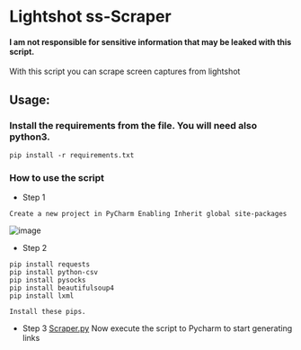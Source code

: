 # Lightshot ss-Scraper
#### I am not responsible for sensitive information that may be leaked with this script.
With this script you can scrape screen captures from lightshot


## Usage:

### Install the requirements from the file. You will need also python3.
```
pip install -r requirements.txt
```


### How to use the script
- Step 1
```
Create a new project in PyCharm Enabling Inherit global site-packages
```
![image](https://github.com/Edinbo/LightshotScraper/assets/121829291/37148912-4e27-477d-b5b5-44491ca2a9d3)
- Step 2
```
pip install requests
pip install python-csv
pip install pysocks
pip install beautifulsoup4
pip install lxml

Install these pips.
```
- Step 3
[Scraper.py](https://github.com/Edinbo/LightshotScraper/blob/main/Scraper.py)
Now execute the script to Pycharm to start generating links

